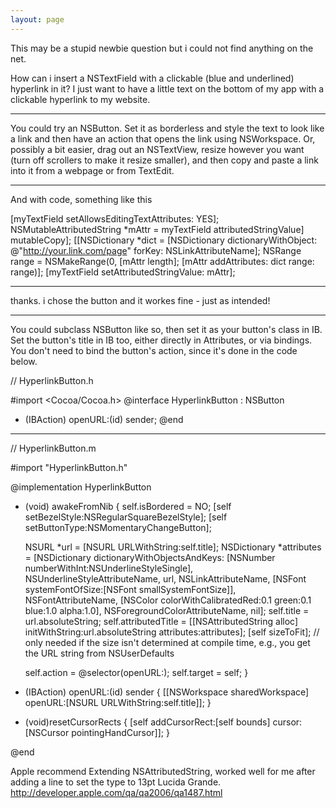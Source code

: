 ```yaml
---
layout: page
---
```




This may be a stupid newbie question but i could not find anything on the net.

How can i insert a NSTextField with a clickable (blue and underlined) hyperlink in it?
I just want to have a little text on the bottom of my app with a clickable hyperlink to my website.

----

You could try an NSButton.  Set it as borderless and style the text to look like a link and then have an action that opens the link using NSWorkspace.  Or, possibly a bit easier, drag out an NSTextView, resize however you want (turn off scrollers to make it resize smaller), and then copy and paste a link into it from a webpage or from TextEdit.

----
And with code, something like this
    
[myTextField setAllowsEditingTextAttributes: YES];
NSMutableAttributedString *mAttr = myTextField attributedStringValue] mutableCopy];
[[NSDictionary *dict = [NSDictionary dictionaryWithObject: @"http://your.link.com/page" forKey: NSLinkAttributeName];
NSRange range = NSMakeRange(0, [mAttr length];
[mAttr addAttributes: dict range: range)];
[myTextField setAttributedStringValue: mAttr];


----

thanks. i chose the button and it workes fine - just as intended!

----

You could subclass NSButton like so, then set it as your button's class in IB. Set the button's title in IB too, either directly in Attributes, or via bindings. You don't need to bind the button's action, since it's done in the code below.

    
// HyperlinkButton.h

#import <Cocoa/Cocoa.h>
@interface HyperlinkButton : NSButton
- (IBAction) openURL:(id) sender;
@end

----

// HyperlinkButton.m

#import "HyperlinkButton.h"

@implementation HyperlinkButton

- (void) awakeFromNib {
	self.isBordered = NO;
	[self setBezelStyle:NSRegularSquareBezelStyle];
	[self setButtonType:NSMomentaryChangeButton];

	NSURL *url = [NSURL URLWithString:self.title];
	NSDictionary *attributes = [NSDictionary dictionaryWithObjectsAndKeys:
								[NSNumber numberWithInt:NSUnderlineStyleSingle], NSUnderlineStyleAttributeName,
								url, NSLinkAttributeName,
								[NSFont systemFontOfSize:[NSFont smallSystemFontSize]],  NSFontAttributeName,
								[NSColor colorWithCalibratedRed:0.1 green:0.1 blue:1.0 alpha:1.0], NSForegroundColorAttributeName,
								nil];
	self.title = url.absoluteString;
	self.attributedTitle = [[NSAttributedString alloc] initWithString:url.absoluteString attributes:attributes];
	[self sizeToFit]; // only needed if the size isn't determined at compile time, e.g., you get the URL string from NSUserDefaults
	
	self.action = @selector(openURL:);
	self.target = self;
}

- (IBAction) openURL:(id) sender {
	[[NSWorkspace sharedWorkspace] openURL:[NSURL URLWithString:self.title]];
}

- (void)resetCursorRects {
	[self addCursorRect:[self bounds] cursor:[NSCursor pointingHandCursor]];
}

@end



Apple recommend Extending NSAttributedString, worked well for me after adding a line to set the type to 13pt Lucida Grande. http://developer.apple.com/qa/qa2006/qa1487.html
